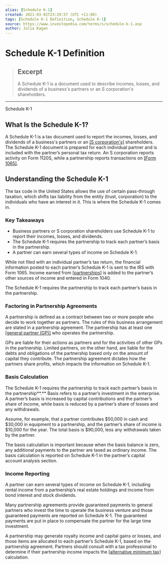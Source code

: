 ```yaml
---
alias: [Schedule K-1]
created: 2021-03-02T23:29:57 (UTC +11:00)
tags: [Schedule K-1 Definition, Schedule K-1]
source: https://www.investopedia.com/terms/s/schedule-k-1.asp
author: Julia Kagan
---
```


# Schedule K-1 Definition

> ## Excerpt
> A Schedule K-1 is a document used to describe incomes, losses, and dividends of a business's partners or an S corporation's shareholders.

---

Schedule K-1
## What Is the Schedule K-1?

A Schedule K-1 is a tax document used to report the incomes, losses, and dividends of a business's partners or an [[S corporation's]](https://www.investopedia.com/terms/s/subchapters.asp) shareholders. The Schedule K-1 document is prepared for each individual partner and is included with the partner’s personal tax return. An S corporation reports activity on Form 1120S, while a partnership reports transactions on [[Form 1065]](https://www.investopedia.com/terms/f/form-1065.asp).

## Understanding the Schedule K-1

The tax code in the United States allows the use of certain pass-through taxation, which shifts tax liability from the entity (trust, corporation) to the individuals who have an interest in it. This is where the Schedule K-1 comes in.

### Key Takeaways

-   Business partners or S corporation shareholders use Schedule K-1 to report their incomes, losses, and dividends.
-   The Schedule K-1 requires the partnership to track each partner’s basis in the partnership.
-   A partner can earn several types of income on Schedule K-1.

While not filed with an individual partner’s tax return, the financial information posted to each partner’s Schedule K-1 is sent to the IRS with Form 1065. Income earned from [[partnerships]](https://www.investopedia.com/terms/p/partnership.asp) is added to the partner’s other sources of income and entered in Form 1040.

The Schedule K-1 requires the partnership to track each partner’s basis in the partnership.

### Factoring in Partnership Agreements

A partnership is defined as a contract between two or more people who decide to work together as partners. The rules of this business arrangement are stated in a partnership agreement. The partnership has at least one [[general partner (GP)]](https://www.investopedia.com/terms/g/generalpartner.asp) who operates the partnership.

GPs are liable for their actions as partners and for the activities of other GPs in the partnership. Limited partners, on the other hand, are liable for the debts and obligations of the partnership based only on the amount of capital they contribute. The partnership agreement dictates how the partners share profits, which impacts the information on Schedule K-1.

### Basis Calculation

The Schedule K-1 requires the partnership to track each partner’s basis in the partnership**.** Basis refers to a partner’s investment in the enterprise. A partner’s basis is increased by capital contributions and the partner’s share of income, while basis is reduced by a partner’s share of losses and any withdrawals.

Assume, for example, that a partner contributes $50,000 in cash and $30,000 in equipment to a partnership, and the partner’s share of income is $10,000 for the year. The total basis is $90,000, less any withdrawals taken by the partner.

The basis calculation is important because when the basis balance is zero, any additional payments to the partner are taxed as ordinary income. The basis calculation is reported on Schedule K-1 in the partner’s capital account analysis section.

### Income Reporting

A partner can earn several types of income on Schedule K-1, including rental income from a partnership’s real estate holdings and income from bond interest and stock dividends.

Many partnership agreements provide guaranteed payments to general partners who invest the time to operate the business venture and those guaranteed payments are reported on Schedule K-1. The guaranteed payments are put in place to compensate the partner for the large time investment.

A partnership may generate royalty income and capital gains or losses, and those items are allocated to each partner’s Schedule K-1, based on the partnership agreement. Partners should consult with a tax professional to determine if their partnership income impacts the [[alternative minimum tax]](https://www.investopedia.com/terms/a/alternativeminimumtax.asp) calculation.
